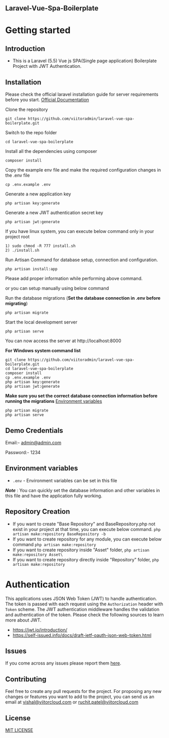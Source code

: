 ## Laravel-Vue-Spa-Boilerplate

# Getting started

## Introduction

* This is a Laravel (5.5) Vue js SPA(Single page application) Boilerplate Project with JWT Authentication.

## Installation

Please check the official laravel installation guide for server requirements before you start. [Official Documentation](https://laravel.com/docs/5.4/installation#installation)


Clone the repository

    git clone https://github.com/viitoradmin/laravel-vue-spa-boilerplate.git

Switch to the repo folder

    cd laravel-vue-spa-boilerplate

Install all the dependencies using composer

    composer install

Copy the example env file and make the required configuration changes in the .env file

    cp .env.example .env

Generate a new application key

    php artisan key:generate

Generate a new JWT authentication secret key

    php artisan jwt:generate

If you have linux system, you can execute below command only in your project root
    
    1) sudo chmod -R 777 install.sh
    2) ./install.sh

Run Artisan Command for database setup, connection and configuration.
    
    php artisan install:app

Please add proper information while performing above command.

or you can setup manually using below command

Run the database migrations (**Set the database connection in .env before migrating**)

    php artisan migrate

Start the local development server

    php artisan serve

You can now access the server at http://localhost:8000

**For Windows system command list**

    git clone https://github.com/viitoradmin/laravel-vue-spa-boilerplate.git
    cd laravel-vue-spa-boilerplate
    composer install
    cp .env.example .env
    php artisan key:generate
    php artisan jwt:generate

**Make sure you set the correct database connection information before running the migrations** [Environment variables](#environment-variables)

    php artisan migrate
    php artisan serve

## Demo Credentials

   Email:- admin@admin.com
   
   Password:- 1234
   
## Environment variables

- `.env` - Environment variables can be set in this file

***Note*** : You can quickly set the database information and other variables in this file and have the application fully working.

## Repository Creation
<ul>
    <li>
        If you want to create "Base Repository" and BaseRepository.php not exist  in  your project at that time, you can execute below command.
        <code>php artisan make:repository BaseRepository -b</code>
    </li>
    <li>
        If you want to create repository for any module, you can execute below command
        <code>php artisan make:repository <Name of the Repository></code>
    </li>
    <li>
        If you want to create repository inside "Asset" folder,
        <code>php artisan make:repository Asset\<Name of the Repository> </code>
    </li>
    <li>
        If you want to create repository directly inside "Repository" folder, 
        <code>php artisan make:repository <Name of the Repository></code>
    </li>
</ul>

# Authentication

This applications uses JSON Web Token (JWT) to handle authentication. The token is passed with each request using the `Authorization` header with `Token` scheme. The JWT authentication middleware handles the validation and authentication of the token. Please check the following sources to learn more about JWT.

- https://jwt.io/introduction/
- https://self-issued.info/docs/draft-ietf-oauth-json-web-token.html

## Issues

If you come across any issues please report them [here](https://github.com/viitoradmin/laravel-vue-spa-boilerplate/issues).

## Contributing
Feel free to create any pull requests for the project. For proposing any new changes or features you want to add to the project, you can send us an email at vishal@viitorcloud.com or ruchit.patel@viitorcloud.com

## License

[MIT LICENSE](https://github.com/viitoradmin/laravel-vue-spa-boilerplate/blob/master/LICENSE)
